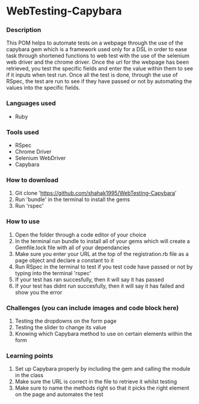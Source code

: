 # WebTesting-Capybara
### Description
This POM helps to automate tests on a webpage through the use of the capybara gem which is a framework used only for a DSL in order to ease task through shortened functions to web test with the use of the selenium web driver and the chrome driver. Once the url for the webpage has been retrieved, you test the specific fields and enter the value within them to see if it inputs when test run. Once all the test is done, through the use of RSpec, the test are run to see if they have passed or not by automating the values into the specific fields. 

### Languages used
* Ruby

### Tools used
* RSpec
* Chrome Driver
* Selenium WebDriver
* Capybara 

### How to download
1. Git clone 'https://github.com/shahak1995/WebTesting-Capybara'
2. Run 'bundle' in the terminal to install the gems
3. Run 'rspec'

### How to use
1. Open the folder through a code editor of your choice
2. In the terminal run bundle to install all of your gems which will create a Gemfile.lock file with all of your dependancies 
3. Make sure you enter your URL at the top of the registration.rb file as a page object and declare a constant to it
3. Run RSpec in the terminal to test if you test code have passed or not by typing into the terminal 'rspec'
4. If your test has ran succesfully, then it will say it has passed
5. If your test has didnt run succesfully, then it will say it has failed and show you the error

### Challenges (you can include images and code block here)
1. Testing the dropdowns on the form page
2. Testing the slider to change its value 
3. Knowing which Capybara method to use on certain elements within the form

### Learning points
1. Set up Capybara properly by including the gem and calling the module in the class
2. Make sure the URL is correct in the file to retrieve it whilst testing 
3. Make sure to name the methods right so that it picks the right element on the page and automates the test
